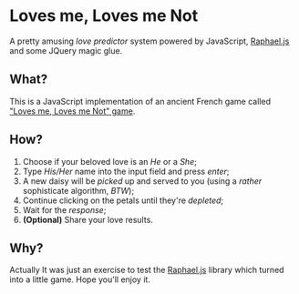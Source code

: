 Loves me, Loves me Not
======================

A pretty amusing *love predictor* system powered by JavaScript, [Raphael.js][2] and some JQuery magic glue.

What?
-----

This is a JavaScript implementation of an ancient French game called ["Loves me, Loves me Not" game][1].

How?
----

1.  Choose if your beloved love is an *He* or a *She*;
2.  Type *His/Her* name into the input field and press *enter*;
3.  A new daisy will be *picked* up and served to you (using a *rather* sophisticate algorithm, *BTW*);
4.  Continue clicking on the petals until they're *depleted*;
5.  Wait for the *response*;
6.  **(Optional)** Share your love results.

Why?
----

Actually It was just an exercise to test the [Raphael.js][2] library which turned into a little game. Hope you'll enjoy it.

[1]: http://en.wikipedia.org/wiki/He_Loves_Me..._He_Loves_Me_Not
[2]: http://raphaeljs.com/

